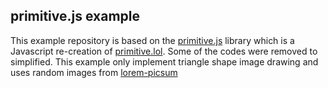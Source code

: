 ## primitive.js example

This example repository is based on the [primitive.js](https://github.com/ondras/primitive.js) library which is a Javascript re-creation of [primitive.lol](http://primitive.lol/). Some of the codes were removed to simplified.
This example only implement triangle shape image drawing and uses random images from [lorem-picsum](brackets-lorem-ipsum)

